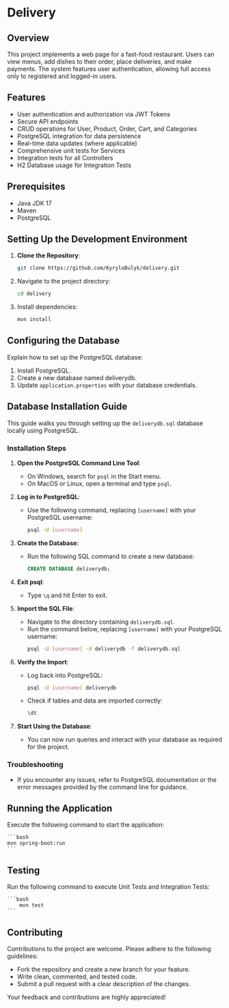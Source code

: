 # Delivery

## Overview
This project implements a web page for a fast-food restaurant. Users can view menus, add dishes to their order, place deliveries, and make payments. The system features user authentication, allowing full access only to registered and logged-in users.

## Features
- User authentication and authorization via JWT Tokens
- Secure API endpoints
- CRUD operations for User, Product, Order, Cart, and Categories
- PostgreSQL integration for data persistence
- Real-time data updates (where applicable)
- Comprehensive unit tests for Services
- Integration tests for all Controllers
- H2 Database usage for Integration Tests

## Prerequisites
- Java JDK 17
- Maven
- PostgreSQL

## Setting Up the Development Environment
1. **Clone the Repository**:
    ```bash
   git clone https://github.com/KyryloBulyk/delivery.git
    ```

2. Navigate to the project directory:
    ```bash
    cd delivery
    ```

3. Install dependencies:
    ```bash
    mvn install
    ```


## Configuring the Database
Explain how to set up the PostgreSQL database:
1. Install PostgreSQL.
2. Create a new database named deliverydb.
3. Update `application.properties` with your database credentials.

## Database Installation Guide

This guide walks you through setting up the `deliverydb.sql` database locally using PostgreSQL.

### Installation Steps

1. **Open the PostgreSQL Command Line Tool**:
   - On Windows, search for `psql` in the Start menu.
   - On MacOS or Linux, open a terminal and type `psql`.

2. **Log in to PostgreSQL**:
   - Use the following command, replacing `[username]` with your PostgreSQL username:
     ```bash
     psql -U [username]
     ```

3. **Create the Database**:
   - Run the following SQL command to create a new database:
     ```sql
     CREATE DATABASE deliverydb;
     ```

4. **Exit psql**:
   - Type `\q` and hit Enter to exit.

5. **Import the SQL File**:
   - Navigate to the directory containing `deliverydb.sql`.
   - Run the command below, replacing `[username]` with your PostgreSQL username:
     ```bash
     psql -U [username] -d deliverydb -f deliverydb.sql
     ```

6. **Verify the Import**:
   - Log back into PostgreSQL:
     ```bash
     psql -U [username] deliverydb
     ```
   - Check if tables and data are imported correctly:
     ```sql
     \dt
     ```

7. **Start Using the Database**:
   - You can now run queries and interact with your database as required for the project.

### Troubleshooting

- If you encounter any issues, refer to PostgreSQL documentation or the error messages provided by the command line for guidance.



## Running the Application
Execute the following command to start the application:

    ```bash
    mvn spring-boot:run
    ```


## Testing
Run the following command to execute Unit Tests and Integration Tests:

    ```bash
        mvn test
    ```

## Contributing
Contributions to the project are welcome. Please adhere to the following guidelines:
- Fork the repository and create a new branch for your feature.
- Write clean, commented, and tested code.
- Submit a pull request with a clear description of the changes.

Your feedback and contributions are highly appreciated!